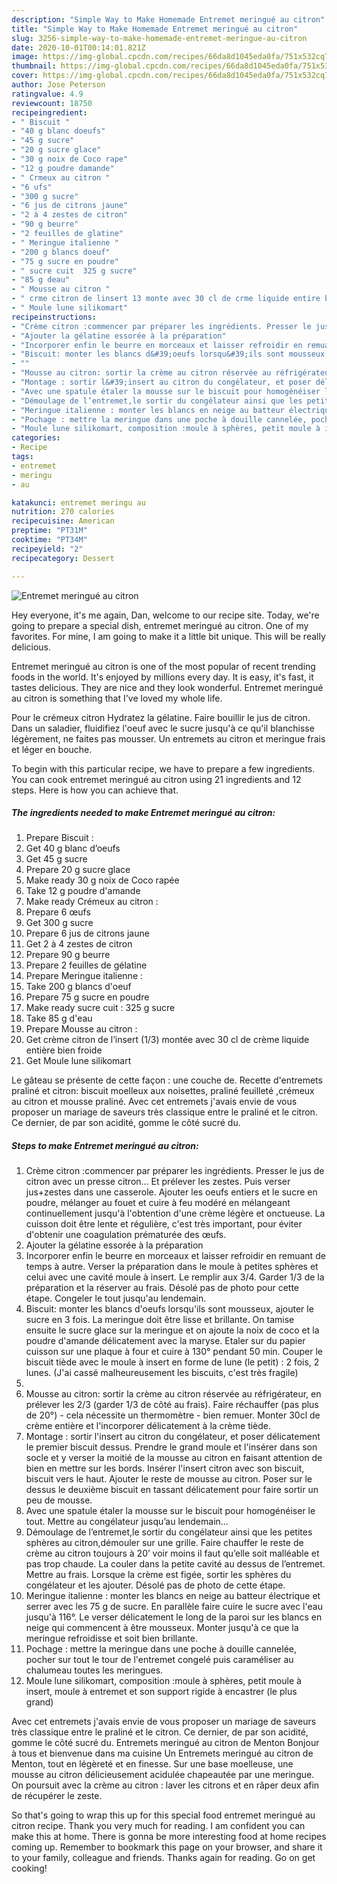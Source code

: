 ```yaml
---
description: "Simple Way to Make Homemade Entremet meringué au citron"
title: "Simple Way to Make Homemade Entremet meringué au citron"
slug: 3256-simple-way-to-make-homemade-entremet-meringue-au-citron
date: 2020-10-01T00:14:01.821Z
image: https://img-global.cpcdn.com/recipes/66da8d1045eda0fa/751x532cq70/entremet-meringue-au-citron-photo-principale-de-la-recette.jpg
thumbnail: https://img-global.cpcdn.com/recipes/66da8d1045eda0fa/751x532cq70/entremet-meringue-au-citron-photo-principale-de-la-recette.jpg
cover: https://img-global.cpcdn.com/recipes/66da8d1045eda0fa/751x532cq70/entremet-meringue-au-citron-photo-principale-de-la-recette.jpg
author: Jose Peterson
ratingvalue: 4.9
reviewcount: 18750
recipeingredient:
- " Biscuit "
- "40 g blanc doeufs"
- "45 g sucre"
- "20 g sucre glace"
- "30 g noix de Coco rape"
- "12 g poudre damande"
- " Crmeux au citron "
- "6 ufs"
- "300 g sucre"
- "6 jus de citrons jaune"
- "2 à 4 zestes de citron"
- "90 g beurre"
- "2 feuilles de glatine"
- " Meringue italienne "
- "200 g blancs doeuf"
- "75 g sucre en poudre"
- " sucre cuit  325 g sucre"
- "85 g deau"
- " Mousse au citron "
- " crme citron de linsert 13 monte avec 30 cl de crme liquide entire bien froide"
- " Moule lune silikomart"
recipeinstructions:
- "Crème citron :commencer par préparer les ingrédients. Presser le jus de citron avec un presse citron... Et prélever les zestes. Puis verser jus+zestes dans une casserole. Ajouter les oeufs entiers et le sucre en poudre, mélanger au fouet et cuire à feu modéré en mélangeant continuellement jusqu&#39;à l&#39;obtention d&#39;une crème légère et onctueuse. La cuisson doit être lente et régulière, c&#39;est très important, pour éviter d&#39;obtenir une coagulation prématurée des œufs."
- "Ajouter la gélatine essorée à la préparation"
- "Incorporer enfin le beurre en morceaux et laisser refroidir en remuant de temps à autre. Verser la préparation dans le moule à petites sphères et celui avec une cavité moule à insert. Le remplir aux 3/4. Garder 1/3 de la préparation et la réserver au frais. Désolé pas de photo pour cette étape. Congeler le tout jusqu&#39;au lendemain."
- "Biscuit: monter les blancs d&#39;oeufs lorsqu&#39;ils sont mousseux, ajouter le sucre en 3 fois. La meringue doit être lisse et brillante. On tamise ensuite le sucre glace sur la meringue et on ajoute la noix de coco et la poudre d&#39;amande délicatement avec la maryse. Etaler sur du papier cuisson sur une plaque à four et cuire à 130° pendant 50 min. Couper le biscuit tiède avec le moule à insert en forme de lune (le petit) : 2 fois, 2 lunes. (J&#39;ai cassé malheureusement les biscuits, c&#39;est très fragile)"
- ""
- "Mousse au citron: sortir la crème au citron réservée au réfrigérateur, en prélever les 2/3 (garder 1/3 de côté au frais). Faire réchauffer (pas plus de 20°) - cela nécessite un thermomètre - bien remuer. Monter 30cl de crème entière et l&#39;incorporer délicatement à la crème tiède."
- "Montage : sortir l&#39;insert au citron du congélateur, et poser délicatement le premier biscuit dessus. Prendre le grand moule et l&#39;insérer dans son socle et y verser la moitié de la mousse au citron en faisant attention de bien en mettre sur les bords. Insérer l&#39;insert citron avec son biscuit, biscuit vers le haut. Ajouter le reste de mousse au citron. Poser sur le dessus le deuxième biscuit en tassant délicatement pour faire sortir un peu de mousse."
- "Avec une spatule étaler la mousse sur le biscuit pour homogénéiser le tout. Mettre au congélateur jusqu’au lendemain..."
- "Démoulage de l’entremet,le sortir du congélateur ainsi que les petites sphères au citron,démouler sur une grille. Faire chauffer le reste de crème au citron toujours à 20’ voir moins il faut qu’elle soit malléable et pas trop chaude. La couler dans la petite cavité au dessus de l’entremet. Mettre au frais. Lorsque la crème est figée, sortir les sphères du congélateur et les ajouter. Désolé pas de photo de cette étape."
- "Meringue italienne : monter les blancs en neige au batteur électrique et serrer avec les 75 g de sucre. En parallèle faire cuire le sucre avec l&#39;eau jusqu&#39;à 116°. Le verser délicatement le long de la paroi sur les blancs en neige qui commencent à être mousseux. Monter jusqu&#39;à ce que la meringue refroidisse et soit bien brillante."
- "Pochage : mettre la meringue dans une poche à douille cannelée, pocher sur tout le tour de l&#39;entremet congelé puis caraméliser au chalumeau toutes les meringues."
- "Moule lune silikomart, composition :moule à sphères, petit moule à insert, moule à entremet et son support rigide à encastrer (le plus grand)"
categories:
- Recipe
tags:
- entremet
- meringu
- au

katakunci: entremet meringu au 
nutrition: 270 calories
recipecuisine: American
preptime: "PT31M"
cooktime: "PT34M"
recipeyield: "2"
recipecategory: Dessert

---
```



![Entremet meringué au citron](https://img-global.cpcdn.com/recipes/66da8d1045eda0fa/751x532cq70/entremet-meringue-au-citron-photo-principale-de-la-recette.jpg)

Hey everyone, it's me again, Dan, welcome to our recipe site. Today, we're going to prepare a special dish, entremet meringué au citron. One of my favorites. For mine, I am going to make it a little bit unique. This will be really delicious.

Entremet meringué au citron is one of the most popular of recent trending foods in the world. It's enjoyed by millions every day. It is easy, it's fast, it tastes delicious. They are nice and they look wonderful. Entremet meringué au citron is something that I've loved my whole life.

Pour le crémeux citron Hydratez la gélatine. Faire bouillir le jus de citron. Dans un saladier, fluidifiez l&#39;oeuf avec le sucre jusqu&#39;à ce qu&#39;il blanchisse légèrement, ne faites pas mousser. Un entremets au citron et meringue frais et léger en bouche.


To begin with this particular recipe, we have to prepare a few ingredients. You can cook entremet meringué au citron using 21 ingredients and 12 steps. Here is how you can achieve that.

<!--inarticleads1-->

##### The ingredients needed to make Entremet meringué au citron:

1. Prepare  Biscuit :
1. Get 40 g blanc d’oeufs
1. Get 45 g sucre
1. Prepare 20 g sucre glace
1. Make ready 30 g noix de Coco rapée
1. Take 12 g poudre d&#39;amande
1. Make ready  Crémeux au citron :
1. Prepare 6 œufs
1. Get 300 g sucre
1. Prepare 6 jus de citrons jaune
1. Get 2 à 4 zestes de citron
1. Prepare 90 g beurre
1. Prepare 2 feuilles de gélatine
1. Prepare  Meringue italienne :
1. Take 200 g blancs d&#39;oeuf
1. Prepare 75 g sucre en poudre
1. Make ready  sucre cuit : 325 g sucre
1. Take 85 g d&#39;eau
1. Prepare  Mousse au citron :
1. Get  crème citron de l’insert (1/3) montée avec 30 cl de crème liquide entière bien froide
1. Get  Moule lune silikomart


Le gâteau se présente de cette façon : une couche de. Recette d&#39;entremets praliné et citron: biscuit moelleux aux noisettes, praliné feuilleté ,crémeux au citron et mousse praliné. Avec cet entremets j&#39;avais envie de vous proposer un mariage de saveurs très classique entre le praliné et le citron. Ce dernier, de par son acidité, gomme le côté sucré du. 

<!--inarticleads2-->

##### Steps to make Entremet meringué au citron:

1. Crème citron :commencer par préparer les ingrédients. Presser le jus de citron avec un presse citron... Et prélever les zestes. Puis verser jus+zestes dans une casserole. Ajouter les oeufs entiers et le sucre en poudre, mélanger au fouet et cuire à feu modéré en mélangeant continuellement jusqu&#39;à l&#39;obtention d&#39;une crème légère et onctueuse. La cuisson doit être lente et régulière, c&#39;est très important, pour éviter d&#39;obtenir une coagulation prématurée des œufs.
1. Ajouter la gélatine essorée à la préparation
1. Incorporer enfin le beurre en morceaux et laisser refroidir en remuant de temps à autre. Verser la préparation dans le moule à petites sphères et celui avec une cavité moule à insert. Le remplir aux 3/4. Garder 1/3 de la préparation et la réserver au frais. Désolé pas de photo pour cette étape. Congeler le tout jusqu&#39;au lendemain.
1. Biscuit: monter les blancs d&#39;oeufs lorsqu&#39;ils sont mousseux, ajouter le sucre en 3 fois. La meringue doit être lisse et brillante. On tamise ensuite le sucre glace sur la meringue et on ajoute la noix de coco et la poudre d&#39;amande délicatement avec la maryse. Etaler sur du papier cuisson sur une plaque à four et cuire à 130° pendant 50 min. Couper le biscuit tiède avec le moule à insert en forme de lune (le petit) : 2 fois, 2 lunes. (J&#39;ai cassé malheureusement les biscuits, c&#39;est très fragile)
1. 
1. Mousse au citron: sortir la crème au citron réservée au réfrigérateur, en prélever les 2/3 (garder 1/3 de côté au frais). Faire réchauffer (pas plus de 20°) - cela nécessite un thermomètre - bien remuer. Monter 30cl de crème entière et l&#39;incorporer délicatement à la crème tiède.
1. Montage : sortir l&#39;insert au citron du congélateur, et poser délicatement le premier biscuit dessus. Prendre le grand moule et l&#39;insérer dans son socle et y verser la moitié de la mousse au citron en faisant attention de bien en mettre sur les bords. Insérer l&#39;insert citron avec son biscuit, biscuit vers le haut. Ajouter le reste de mousse au citron. Poser sur le dessus le deuxième biscuit en tassant délicatement pour faire sortir un peu de mousse.
1. Avec une spatule étaler la mousse sur le biscuit pour homogénéiser le tout. Mettre au congélateur jusqu’au lendemain...
1. Démoulage de l’entremet,le sortir du congélateur ainsi que les petites sphères au citron,démouler sur une grille. Faire chauffer le reste de crème au citron toujours à 20’ voir moins il faut qu’elle soit malléable et pas trop chaude. La couler dans la petite cavité au dessus de l’entremet. Mettre au frais. Lorsque la crème est figée, sortir les sphères du congélateur et les ajouter. Désolé pas de photo de cette étape.
1. Meringue italienne : monter les blancs en neige au batteur électrique et serrer avec les 75 g de sucre. En parallèle faire cuire le sucre avec l&#39;eau jusqu&#39;à 116°. Le verser délicatement le long de la paroi sur les blancs en neige qui commencent à être mousseux. Monter jusqu&#39;à ce que la meringue refroidisse et soit bien brillante.
1. Pochage : mettre la meringue dans une poche à douille cannelée, pocher sur tout le tour de l&#39;entremet congelé puis caraméliser au chalumeau toutes les meringues.
1. Moule lune silikomart, composition :moule à sphères, petit moule à insert, moule à entremet et son support rigide à encastrer (le plus grand)


Avec cet entremets j&#39;avais envie de vous proposer un mariage de saveurs très classique entre le praliné et le citron. Ce dernier, de par son acidité, gomme le côté sucré du. Entremets meringué au citron de Menton Bonjour à tous et bienvenue dans ma cuisine Un Entremets meringué au citron de Menton, tout en légèreté et en finesse. Sur une base moelleuse, une mousse au citron délicieusement acidulée chapeautée par une meringue. On poursuit avec la crème au citron : laver les citrons et en râper deux afin de récupérer le zeste. 

So that's going to wrap this up for this special food entremet meringué au citron recipe. Thank you very much for reading. I am confident you can make this at home. There is gonna be more interesting food at home recipes coming up. Remember to bookmark this page on your browser, and share it to your family, colleague and friends. Thanks again for reading. Go on get cooking!
